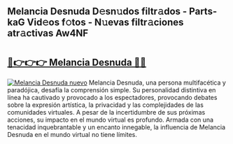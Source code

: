 ## Melancia Desnuda D𝚎sn𝚞dos filtr𝚊dos - Parts-kaG Vid𝚎os f𝚘tos - N𝚞evas filtr𝚊ciones atr𝚊ctivas Aw4NF

# <h2><a href="http://mba01ux.tromn.icu/?c=Melancia+Desnuda">🔗👉👉👉 Melancia Desnuda 🔗🔗</a></h2>

[![Melancia Desnuda nuevo](https://i.imgur.com/pEAQMta.gif)](http://mba01ux.tromn.icu/?c=Melancia+Desnuda)
Melancia Desnuda, una persona multifacética y paradójica, desafía la comprensión simple. Su personalidad distintiva en línea ha cautivado y provocado a los espectadores, provocando debates sobre la expresión artística, la privacidad y las complejidades de las comunidades virtuales. A pesar de la incertidumbre de sus próximas acciones, su impacto en el mundo virtual es profundo. Armada con una tenacidad inquebrantable y un encanto innegable, la influencia de Melancia Desnuda en el mundo virtual no tiene límites.
